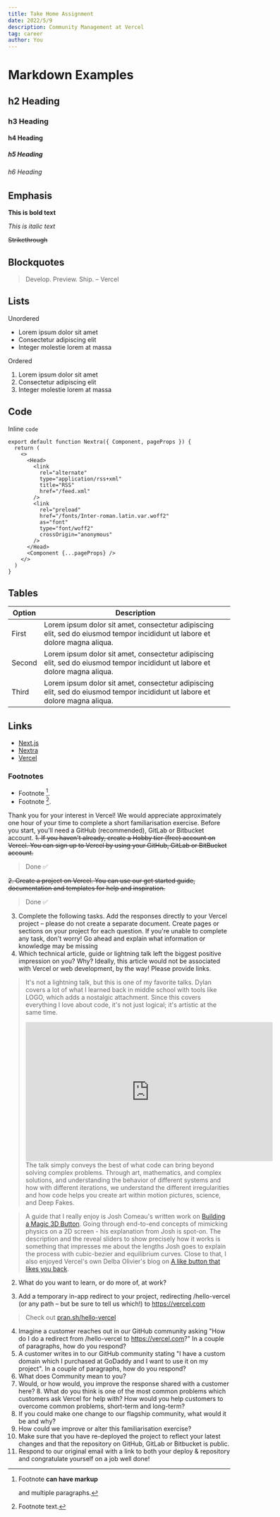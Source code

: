 ```yaml
---
title: Take Home Assignment
date: 2022/5/9
description: Community Management at Vercel
tag: career
author: You
---
```


# Markdown Examples

## h2 Heading

### h3 Heading

#### h4 Heading

##### h5 Heading

###### h6 Heading

## Emphasis

**This is bold text**

_This is italic text_

~~Strikethrough~~

## Blockquotes

> Develop. Preview. Ship. – Vercel

## Lists

Unordered

- Lorem ipsum dolor sit amet
- Consectetur adipiscing elit
- Integer molestie lorem at massa

Ordered

1. Lorem ipsum dolor sit amet
2. Consectetur adipiscing elit
3. Integer molestie lorem at massa

## Code

Inline `code`

```
export default function Nextra({ Component, pageProps }) {
  return (
    <>
      <Head>
        <link
          rel="alternate"
          type="application/rss+xml"
          title="RSS"
          href="/feed.xml"
        />
        <link
          rel="preload"
          href="/fonts/Inter-roman.latin.var.woff2"
          as="font"
          type="font/woff2"
          crossOrigin="anonymous"
        />
      </Head>
      <Component {...pageProps} />
    </>
  )
}
```

## Tables

| **Option** | **Description**                                                                                                             |
| ---------- | --------------------------------------------------------------------------------------------------------------------------- |
| First      | Lorem ipsum dolor sit amet, consectetur adipiscing elit, sed do eiusmod tempor incididunt ut labore et dolore magna aliqua. |
| Second     | Lorem ipsum dolor sit amet, consectetur adipiscing elit, sed do eiusmod tempor incididunt ut labore et dolore magna aliqua. |
| Third      | Lorem ipsum dolor sit amet, consectetur adipiscing elit, sed do eiusmod tempor incididunt ut labore et dolore magna aliqua. |

## Links

- [Next.js](https://nextjs.org)
- [Nextra](https://nextra.vercel.app/)
- [Vercel](http://vercel.com)

### Footnotes

- Footnote [^1].
- Footnote [^2].

[^1]: Footnote **can have markup**

    and multiple paragraphs.

[^2]: Footnote text.


Thank you for your interest in Vercel! We would appreciate approximately one hour of your time to complete a short familiarisation exercise. 
Before you start, you'll need a GitHub (recommended), GitLab or Bitbucket account. 
~~1. If you haven't already, create a Hobby tier (free) account on Vercel. You can sign up to Vercel by using your GitHub, GitLab or BitBucket account.~~
> Done ✅

~~2. Create a project on Vercel. You can use our get started guide, documentation and templates for help and inspiration.~~
> Done ✅

3. Complete the following tasks. Add the responses directly to your Vercel project – please do not create a separate document.
Create pages or sections on your project for each question. If you're unable to complete any task, don't worry! Go ahead and explain what information or knowledge may be missing
  1. Which technical article, guide or lightning talk left the biggest positive impression on you? Why? Ideally, this article would not be associated with Vercel or web development, by the way! Please provide links.
  > It's not a lightning talk, but this is one of my favorite talks. Dylan covers a lot of what I learned back in middle school with tools like LOGO, which adds a nostalgic attachment. Since this covers everything I love about code, it's not just logical; it's artistic at the same time.
  > <iframe width="560" height="315" src="https://www.youtube.com/embed/6avJHaC3C2U" title="YouTube video player" frameborder="0" allow="accelerometer; autoplay; clipboard-write; encrypted-media; gyroscope; picture-in-picture" allowfullscreen></iframe>
  > The talk simply conveys the best of what code can bring beyond solving complex problems. Through art, mathematics, and complex solutions, and understanding the behavior of different systems and how with different iterations, we understand the different irregularities and how code helps you create art within motion pictures, science, and Deep Fakes.

  > A guide that I really enjoy is Josh Comeau's written work on [Building a Magic 3D Button](https://www.joshwcomeau.com/animation/3d-button/). Going through end-to-end concepts of mimicking physics on a 2D screen - his explanation from Josh is spot-on. The description and the reveal sliders to show precisely how it works is something that impresses me about the lengths Josh goes to explain the process with cubic-bezier and equilibrium curves. Close to that, I also enjoyed Vercel's own Delba Olivier's blog on [A like button that likes you back](https://delba.dev/blog/a-like-button-that-likes-you-back).


  2. What do you want to learn, or do more of, at work?
  >  
  3. Add a temporary in-app redirect to your project, redirecting /hello-vercel (or any path – but be sure to tell us which!) to https://vercel.com 
  > Check out [pran.sh/hello-vercel](https://www.pran.sh/hello-vercel)
  4. Imagine a customer reaches out in our GitHub community asking "How do I do a redirect from /hello-vercel to https://vercel.com?" In a couple of paragraphs, how do you respond? 
  5. A customer writes in to our GitHub community stating "I have a custom domain which I purchased at GoDaddy and I want to use it on my project". In a couple of paragraphs, how do you respond? 
  6. What does Community mean to you? 
  7. Would, or how would, you improve the response shared with a customer here? 8. What do you think is one of the most common problems which customers ask Vercel for help with? How would you help customers to overcome common problems, short-term and long-term? 
  9. If you could make one change to our flagship community, what would it be and why? 
  10. How could we improve or alter this familiarisation exercise? 
4. Make sure that you have re-deployed the project to reflect your latest changes and that the repository on GitHub, GitLab or Bitbucket is public. 
5. Respond to our original email with a link to both your deploy & repository and congratulate yourself on a job well done!
